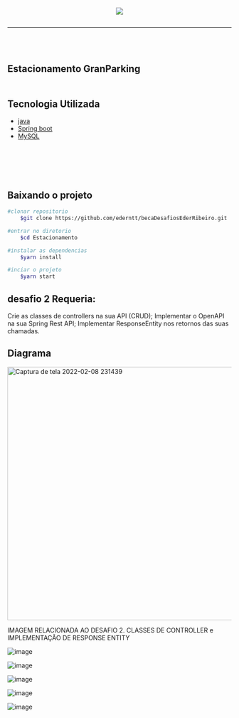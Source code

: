 

<h1 align= "center"> 
<img src="https://ik.imagekit.io/gzogywm8vya/banner_estacionamento_rqqeoyAahE.jpg?ik-sdk-version=javascript-1.4.3&updatedAt=1642687192657.png"
</h1> 

---
<br></br>
<b>Estacionamento GranParking</b>
<br></br>
---


## Tecnologia Utilizada
- [java](https://www.java.com/pt-BR/)
- [Spring boot](https://spring.io/projects/spring-boot)
- [MySQL](https://www.mysql.com/products/workbench/)

<br></br>
<br></br>


## Baixando o projeto

```bash
#clonar repositorio
    $git clone https://github.com/ederntt/becaDesafiosEderRibeiro.git

#entrar no diretorio
    $cd Estacionamento

#instalar as dependencias
    $yarn install

#inciar o projeto
    $yarn start
```
## desafio 2 Requeria:
Crie as classes de controllers na sua API (CRUD);
Implementar o OpenAPI na sua Spring Rest API;
	Implementar ResponseEntity nos retornos das suas chamadas.




## Diagrama
<img width="569" alt="Captura de tela 2022-02-08 231439" src="https://user-images.githubusercontent.com/98030629/153108995-a1dda8d0-227d-444d-959b-438a838ed661.png">




IMAGEM RELACIONADA AO DESAFIO 2. CLASSES DE CONTROLLER e IMPLEMENTAÇÃO DE RESPONSE ENTITY


![image](https://user-images.githubusercontent.com/98030629/151431932-f99c8667-0041-4113-8241-370986f8b195.png)

![image](https://user-images.githubusercontent.com/98030629/151431989-d38e23b2-d0cf-4f49-be7d-2d432cc03f62.png)

![image](https://user-images.githubusercontent.com/98030629/151432197-075b909a-f0f7-48a3-a677-b7b6fe624179.png)

![image](https://user-images.githubusercontent.com/98030629/151432264-9c0650d1-5eac-4187-8f62-ec84fcc4078a.png)

![image](https://user-images.githubusercontent.com/98030629/151432357-4f7bf6a9-186c-423b-bdc5-dfd2296a50b4.png)
